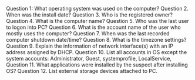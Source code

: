 Question 1: What operating system was used on the computer? 
Question 2. When was the install date? 
Question 3. Who is the registered owner? 
Question 4.  What is the computer name? 
Question 5. Who was the last user to logon into PC?
Question 6. What is the account name of the user who mostly uses the computer?
Question 7. When was the last recorded computer shutdown date/time? 
Question 8. What is the timezone settings?
Question 9. Explain the information of network interface(s) with an IP address assigned by DHCP.
Question 10.  List all accounts in OS except the system accounts: Administrator, Guest, systemprofile, LocalService, 
Question 11.  What applications were installed by the suspect after installing OS?
Question 12.  List external storage devices attached to PC.

